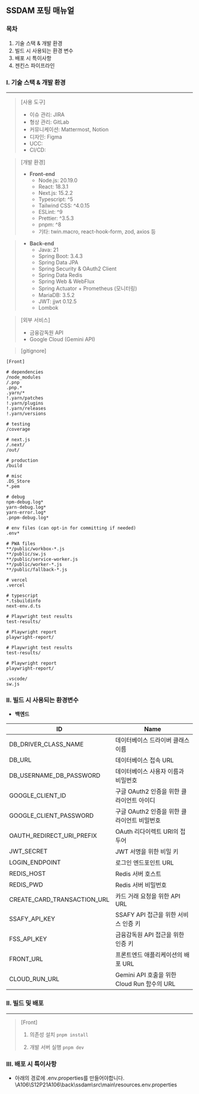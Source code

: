 ## SSDAM 포팅 매뉴얼

### 목차
1. 기술 스택 & 개발 환경
2. 빌드 시 사용되는 환경 변수
3. 배포 시 특이사항
4. 젠킨스 파이프라인

### I. 기술 스택 & 개발 환경
---
> [사용 도구]
>* 이슈 관리: JIRA
>* 형상 관리: GitLab
>* 커뮤니케이션: Mattermost, Notion
>* 디자인: Figma
>* UCC: 
>* CI/CD: 

> [개발 환경]
> * **Front-end**
> 	* Node.js: 20.19.0
> 	* React: 18.3.1
> 	* Next.js: 15.2.2
> 	* Typescript: ^5
> 	* Tailwind CSS: ^4.0.15
> 	* ESLint: ^9
> 	* Prettier: ^3.5.3
> 	* pnpm: ^8
> 	* 기타: twin.macro, react-hook-form, zod, axios 등

> * **Back-end**
> 	* Java: 21
> 	* Spring Boot: 3.4.3
> 	* Spring Data JPA
> 	* Spring Security & OAuth2 Client
> 	* Spring Data Redis
> 	* Spring Web & WebFlux
> 	* Spring Actuator + Prometheus (모니터링)
> 	* MariaDB: 3.5.2
> 	* JWT: jjwt 0.12.5
> 	* Lombok


> [외부 서비스]
> * 금융감독원 API
> * Google Cloud (Gemini API)

> [gitignore]
```
[Front]

# dependencies
/node_modules
/.pnp
.pnp.*
.yarn/*
!.yarn/patches
!.yarn/plugins
!.yarn/releases
!.yarn/versions

# testing
/coverage

# next.js
/.next/
/out/

# production
/build

# misc
.DS_Store
*.pem

# debug
npm-debug.log*
yarn-debug.log*
yarn-error.log*
.pnpm-debug.log*

# env files (can opt-in for committing if needed)
.env*

# PWA files
**/public/workbox-*.js
**/public/sw.js
**/public/service-worker.js
**/public/worker-*.js
**/public/fallback-*.js

# vercel
.vercel

# typescript
*.tsbuildinfo
next-env.d.ts

# Playwright test results
test-results/

# Playwright report
playwright-report/

# Playwright test results
test-results/

# Playwright report
playwright-report/

.vscode/
sw.js
```

### II. 빌드 시 사용되는 환경변수
- **백엔드**

| ID                             | Name                                                        |
|--------------------------------|-------------------------------------------------------------|
| DB_DRIVER_CLASS_NAME           | 데이터베이스 드라이버 클래스 이름                           |
| DB_URL                         | 데이터베이스 접속 URL                                       |
| DB_USERNAME_DB_PASSWORD        | 데이터베이스 사용자 이름과 비밀번호                         |
| GOOGLE_CLIENT_ID               | 구글 OAuth2 인증을 위한 클라이언트 아이디                   |
| GOOGLE_CLIENT_PASSWORD         | 구글 OAuth2 인증을 위한 클라이언트 비밀번호                 |
| OAUTH_REDIRECT_URI_PREFIX      | OAuth 리다이렉트 URI의 접두어                               |
| JWT_SECRET                     | JWT 서명을 위한 비밀 키                                     |
| LOGIN_ENDPOINT                 | 로그인 엔드포인트 URL                                       |
| REDIS_HOST                     | Redis 서버 호스트                                           |
| REDIS_PWD                      | Redis 서버 비밀번호                                         |
| CREATE_CARD_TRANSACTION_URL    | 카드 거래 요청을 위한 API URL                          |
| SSAFY_API_KEY                  | SSAFY API 접근을 위한 서비스 인증 키                              |
| FSS_API_KEY                    | 금융감독원 API 접근을 위한 인증 키                          |
| FRONT_URL                      | 프론트엔드 애플리케이션의 배포 URL                          |
| CLOUD_RUN_URL                  | Gemini API 호출을 위한 Cloud Run 함수의 URL                      |



###  II. 빌드 및 배포
---

> [Front]
> 1. 의존성 설치
> `pnpm install`
>
>2. 개발 서버 실행
> `pnpm dev`


### III. 배포 시 특이사항
- 아래의 경로에 .env.properties를 만들어야합니다.
 \A106\S12P21A106\back\ssdam\src\main\resources\.env.properties
